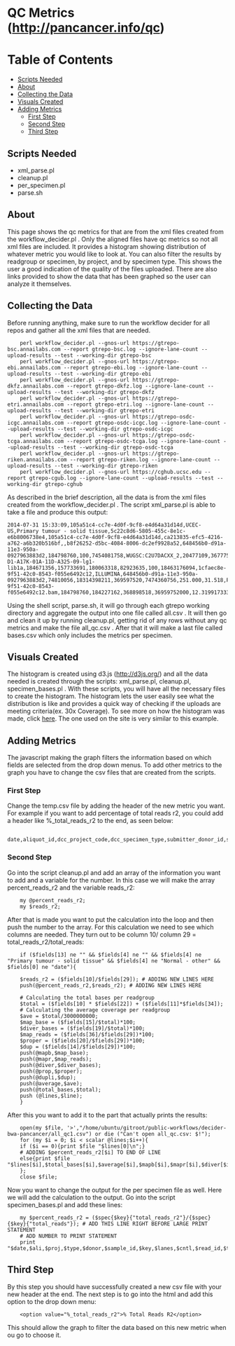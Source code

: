 # QC Metrics (http://pancancer.info/qc)

# Table of Contents
  * [Scripts Needed](#scripts-needed)
  * [About](#about)
  * [Collecting the Data](#collecting-the-data)
  * [Visuals Created](#visuals-created)
  * [Adding Metrics](#adding-metrics)
    * [First Step](#first-step)
    * [Second Step](#second-step)
    * [Third Step](#third-step)
 
## Scripts Needed
  * xml_parse.pl
  * cleanup.pl
  * per_specimen.pl
  * parse.sh

## About 
This page shows the qc metrics for that are from the xml files created from the workflow_decider.pl . Only the aligned files have qc metrics so not all xml files are included. It provides a histogram showing distribution of whatever metric you would like to look at. You can also filter the results by readgroup or specimen, by project, and by specimen type. This shows the user a good indication of the quality of the files uploaded. There are also links provided to show the data that has been graphed so the user can analyze it themselves.

## Collecting the Data
Before running anything, make sure to run the workflow decider for all repos and gather all the xml files that are needed.

        perl workflow_decider.pl --gnos-url https://gtrepo-bsc.annailabs.com --report gtrepo-bsc.log --ignore-lane-count --upload-results --test --working-dir gtrepo-bsc
        perl workflow_decider.pl --gnos-url https://gtrepo-ebi.annailabs.com --report gtrepo-ebi.log --ignore-lane-count --upload-results --test --working-dir gtrepo-ebi
        perl workflow_decider.pl --gnos-url https://gtrepo-dkfz.annailabs.com --report gtrepo-dkfz.log --ignore-lane-count --upload-results --test --working-dir gtrepo-dkfz
        perl workflow_decider.pl --gnos-url https://gtrepo-etri.annailabs.com --report gtrepo-etri.log --ignore-lane-count --upload-results --test --working-dir gtrepo-etri
        perl workflow_decider.pl --gnos-url https://gtrepo-osdc-icgc.annailabs.com --report gtrepo-osdc-icgc.log --ignore-lane-count --upload-results --test --working-dir gtrepo-osdc-icgc
        perl workflow_decider.pl --gnos-url https://gtrepo-osdc-tcga.annailabs.com --report gtrepo-osdc-tcga.log --ignore-lane-count --upload-results --test --working-dir gtrepo-osdc-tcga
        perl workflow_decider.pl --gnos-url https://gtrepo-riken.annailabs.com --report gtrepo-riken.log --ignore-lane-count --upload-results --test --working-dir gtrepo-riken
        perl workflow_decider.pl --gnos-url https://cghub.ucsc.edu --report gtrepo-cgub.log --ignore-lane-count --upload-results --test --working-dir gtrepo-cghub

As described in the brief description, all the data is from the xml files created from the workflow_decider.pl . The script xml_parse.pl is able to take a file and produce this output:

    2014-07-31 15:33:09,105a51c4-cc7e-4d0f-9cf8-e4d64a31d14d,UCEC-US,Primary tumour - solid tissue,5c22c8d6-5805-455c-8e1c-e6b8006738e4,105a51c4-cc7e-4d0f-9cf8-e4d64a31d14d,ca213835-efc5-4216-a762-a6b320b516bf,,b8f26252-d5bc-4084-8006-dc2ef9928a52,648456b0-d91a-11e3-950a-0927963883d2,184798760,100,7454081758,WUGSC:C2U7DACXX_2,20477109,36777574305,246.807,WGS:WUGSC:H_LR-D1-A17K-01A-11D-A325-09-lg1-lib1a,184671356,157733691,180063318,82923635,100,18463176094,1cfaec8e-9f51-42c0-8543-f055e6492c12,ILLUMINA,648456b0-d91a-11e3-950a-0927963883d2,74810056,18314398211,369597520,7474360756,251.000,31.518,PAWG.1cfaec8e-9f51-42c0-8543-f055e6492c12.bam,184798760,184227162,368898518,36959752000,12.3199173333333,99.5070916736671,99.8108748132293,0.426771508098864,48.7187570955563,5.54038051986929
    
Using the shell script, parse.sh, it will go through each gtrepo working directory and aggregate the output into one file called all.csv . It will then go and clean it up by running cleanup.pl, getting rid of any rows without any qc metrics and make the file all_qc.csv . After that it will make a last file called bases.csv which only includes the metrics per specimen. 

## Visuals Created
The histogram is created using d3.js (http://d3js.org/) and all the data needed is created through the scripts: xml_parse.pl, cleanup.pl, specimen_bases.pl . With these scripts, you will have all the necessary files to create the histogram. The histogram lets the user easily see what the distribution is like and provides a quick way of checking if the uploads are meeting criteria(ex. 30x Coverage). To see more on how the histogram was made, click [here](http://bl.ocks.org/mbostock/3048450). The one used on the site is very similar to this example.

## Adding Metrics
The javascript making the graph filters the information based on which fields are selected from the drop down menus. To add other metrics to the graph you have to change the csv files that are created from the scripts. 

### First Step
Change the temp.csv file by adding the header of the new metric you want. For example if you want to add percentage of total reads r2, you could add a header like %_total_reads_r2 to the end, as seen below:

        date,aliquot_id,dcc_project_code,dcc_specimen_type,submitter_donor_id,submitter_sample_id,submitter_specimen_id,total_lanes,use_cntl,read_group_id,#_total_reads_r2,read_length_r1,#_gc_bases_r1,platform_unit,#_duplicate_reads,#_mapped_bases,mean_insert_size,library,#_mapped_reads_r1,#_divergent_bases,#_mapped_reads_properly_paired,#_divergent_bases_r2,read_length_r2,#_mapped_bases_r1,sample,platform,readgroup,#_divergent_bases_r1,#_mapped_bases_r2,#_total_reads,#_gc_bases_r2,median_insert_size,insert_size_sd,bam_filename,#_total_reads_r1,#_mapped_reads_r2,#_mapped_reads,#_total_bases,average_coverage,%_mapped_bases,%_mapped_reads,%_divergent_bases,%_mapped_reads_proplery_paired,%_duplicate_reads,%_total_reads_r2

### Second Step 
Go into the script cleanup.pl and add an array of the information you want to add and a variable for the number. In this case we will make the array percent_reads_r2 and the variable reads_r2:

        my @percent_reads_r2;
        my $reads_r2;

After that is made you want to put the calculation into the loop and then push the number to the array. For this calculation we need to see which columns are needed. They turn out to be column 10/ column 29 = total_reads_r2/total_reads:

        if ($fields[13] ne "" && $fields[4] ne "" && $fields[4] ne "Primary tumour - solid tissue" && $fields[4] ne "Normal - other" && $fields[0] ne "date"){
        
        $reads_r2 = ($fields[10]/$fields[29]); # ADDING NEW LINES HERE
        push(@percent_reads_r2,$reads_r2); # ADDING NEW LINES HERE
        
        # Calculating the total bases per readgroup
        $total = ($fields[10] * $fields[22]) + ($fields[11]*$fields[34]);
        # Calculating the average coverage per readgroup
        $ave = $total/3000000000;
        $map_base = ($fields[15]/$total)*100;
        $diver_bases = ($fields[19]/$total)*100;
        $map_reads = ($fields[36]/$fields[29])*100;
        $proper = ($fields[20]/$fields[29])*100;
        $dup = ($fields[14]/$fields[29])*100;
        push(@mapb,$map_base);
        push(@mapr,$map_reads);
        push(@diver,$diver_bases);
        push(@prop,$proper);
        push(@dupli,$dup);
        push(@average,$ave);
        push(@total_bases,$total);
        push (@lines,$line);
        }

After this you want to add it to the part that actually prints the results:

        open(my $file, '>',"/home/ubuntu/gitroot/public-workflows/decider-bwa-pancancer/all_qc1.csv") or die ("Can't open all_qc.csv: $!");
        for (my $i = 0; $i < scalar @lines;$i++){
        if ($i == 0){print $file "$lines[0]\n";}
        # ADDING $percent_reads_r2[$i] TO END OF LINE
        else{print $file "$lines[$i],$total_bases[$i],$average[$i],$mapb[$i],$mapr[$i],$diver[$i],$prop[$i],$dupli[$i],$percent_reads_r2[$i]\n";}
        };
        close $file;
        
Now you want to change the output for the per specimen file as well. Here we will add the calculation to the output. Go into the script specimen_bases.pl and add these lines:

        my $percent_reads_r2 = ($spec{$key}{"total_reads_r2"}/{$spec}{$key}{"total_reads"}); # ADD THIS LINE RIGHT BEFORE LARGE PRINT STATEMENT 
        # ADD NUMBER TO PRINT STATEMENT
        print "$date,$ali,$proj,$type,$donor,$sample_id,$key,$lanes,$cntl,$read_id,$total_reads_r2,$read_length_r1,$gc_bases_r1,$platform_unit,$duplicate_reads,$mapped_bases,$mean_insert_size,$library,$mapped_reads_r1,$divergent_bases,$properly_paired,$divergent_bases_r2,$read_length_r2,$mapped_bases_r1,$sample,$platform,$readgroup,$divergent_bases_r1,$mapped_bases_r2,$total_reads,$gc_bases_r2,$median_insert_size,$insert_size_sd,$bam,$total_reads_r1,$mapped_reads_r2,$mapped_reads,$total,$ave,$per_mapped_bases,$per_mapped_reads,$per_diver_bases,$per_proper,$per_dup,$percent_reads_r2\n";
        
## Third Step
By this step you should have successfully created a new csv file with your new header at the end. The next step is to go into the html and add this option to the drop down menu:

        <option value="%_total_reads_r2">% Total Reads R2</option>
        
This should allow the graph to filter the data based on this new metric when ou go to choose it.
